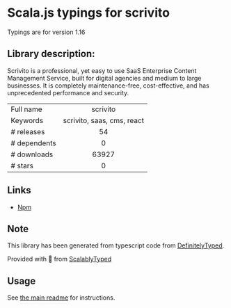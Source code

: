 
# Scala.js typings for scrivito

Typings are for version 1.16

## Library description:
Scrivito is a professional, yet easy to use SaaS Enterprise Content Management Service, built for digital agencies and medium to large businesses. It is completely maintenance-free, cost-effective, and has unprecedented performance and security.

|                    |                 |
| ------------------ | :-------------: |
| Full name          | scrivito |
| Keywords           | scrivito, saas, cms, react |
| # releases         | 54 |
| # dependents       | 0 |
| # downloads        | 63927 |
| # stars            | 0 |

## Links
- [Npm](https://www.npmjs.com/package/scrivito)
    


## Note
This library has been generated from typescript code from [DefinitelyTyped](https://definitelytyped.org).

Provided with :purple_heart: from [ScalablyTyped](https://github.com/oyvindberg/ScalablyTyped)

## Usage
See [the main readme](../../readme.md) for instructions.


